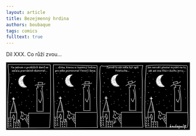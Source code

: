 ```yaml
---
layout: article
title: Bezejmenný hrdina
authors: boubaque
tags: comics
fulltext: true
---
```


Díl XXX. Co růží zvou…

<div class="hrdina"><img src="hrdina30.jpg"></div>
